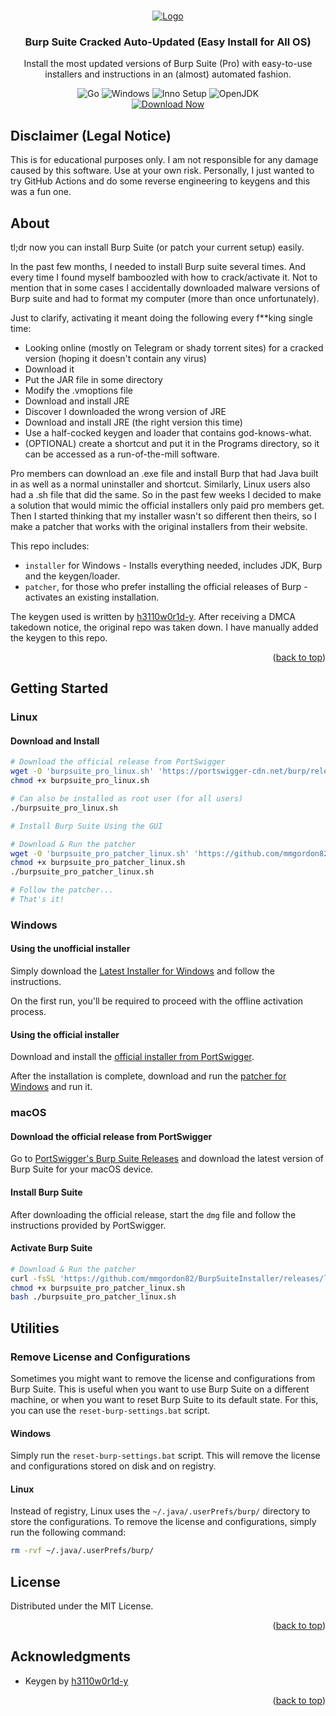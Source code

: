 <a id="readme-top"></a>

<br />
<div align="center">
  <a href="https://github.com/mmgordon82/BurpSuiteInstaller">
    <img src="readme-assets/title-logo.png" alt="Logo">
  </a>

<h3 align="center">Burp Suite Cracked Auto-Updated (Easy Install for All OS)</h3>

  <p align="center">
    Install the most updated versions of Burp Suite (Pro) with easy-to-use installers and instructions in an (almost) automated fashion.
    <br />
  </p>

![Go](https://img.shields.io/badge/go-%2300ADD8.svg?style=for-the-badge&logo=go&logoColor=white)
![Windows](https://img.shields.io/badge/Windows-0078D6?style=for-the-badge&logo=windows&logoColor=white)
![Inno Setup](readme-assets/badge-inno-setup.svg)
![OpenJDK](https://img.shields.io/badge/OpenJDK-%23d47820.svg?style=for-the-badge&logo=openjdk&logoColor=white)
</br>
[![Download Now](https://img.shields.io/badge/-Download%20Now-5b4fff?style=for-the-badge&logo=github&logoColor=black)](https://github.com/mmgordon82/BurpSuiteInstaller/releases/latest)

</div>

## Disclaimer (Legal Notice)
This is for educational purposes only. I am not responsible for any damage caused by this software. Use at your own risk.
Personally, I just wanted to try GitHub Actions and do some reverse engineering to keygens and this was a fun one.


<!-- ABOUT THE PROJECT -->
## About
tl;dr now you can install Burp Suite (or patch your current setup) easily.

In the past few months, I needed to install Burp suite several times. And every time I found myself bamboozled with how to crack/activate it.
Not to mention that in some cases I accidentally downloaded malware versions of Burp suite and had to format my computer (more than once unfortunately).

Just to clarify, activating it meant doing the following every f**king single time:
 - Looking online (mostly on Telegram or shady torrent sites) for a cracked version (hoping it doesn't contain any virus)
 - Download it
 - Put the JAR file in some directory
 - Modify the .vmoptions file
 - Download and install JRE
 - Discover I downloaded the wrong version of JRE
 - Download and install JRE (the right version this time)
 - Use a half-cocked keygen and loader that contains god-knows-what.
 - (OPTIONAL) create a shortcut and put it in the Programs directory, so it can be accessed as a run-of-the-mill software.

Pro members can download an .exe file and install Burp that had Java built in as well as a normal uninstaller and shortcut. Similarly, Linux users also had a .sh file that did the same.
So in the past few weeks I decided to make a solution that would mimic the official installers only paid pro members get.
Then I started thinking that my installer wasn't so different then theirs, so I make a patcher that works with the original installers from their website.

This repo includes:
 - `installer` for Windows - Installs everything needed, includes JDK, Burp and the keygen/loader.
 - `patcher`, for those who prefer installing the official releases of Burp - activates an existing installation.

The keygen used is written by [h3110w0r1d-y](https://github.com/h3110w0r1d-y/BurpLoaderKeygen).
After receiving a DMCA takedown notice, the original repo was taken down. I have manually added the keygen to this repo.


<p align="right">(<a href="#readme-top">back to top</a>)</p>


<!-- GETTING STARTED -->
## Getting Started

### Linux

#### Download and Install
```bash
# Download the official release from PortSwigger
wget -O 'burpsuite_pro_linux.sh' 'https://portswigger-cdn.net/burp/releases/download?product=pro&type=Linux'
chmod +x burpsuite_pro_linux.sh

# Can also be installed as root user (for all users)
./burpsuite_pro_linux.sh

# Install Burp Suite Using the GUI

# Download & Run the patcher
wget -O 'burpsuite_pro_patcher_linux.sh' 'https://github.com/mmgordon82/BurpSuiteInstaller/releases/latest/download/burpsuite_pro_patcher_linux_generic.sh'
chmod +x burpsuite_pro_patcher_linux.sh
./burpsuite_pro_patcher_linux.sh

# Follow the patcher...
# That's it!
```

### Windows

#### Using the unofficial installer
Simply download the [Latest Installer for Windows](https://github.com/mmgordon82/BurpSuiteInstaller/releases/latest) and follow the instructions.

On the first run, you'll be required to proceed with the offline activation process.

#### Using the official installer
Download and install the [official installer from PortSwigger](https://portswigger-cdn.net/burp/releases/download?product=pro&type=WindowsX64).

After the installation is complete, download and run the [patcher for Windows](https://github.com/mmgordon82/BurpSuiteInstaller/releases/latest) and run it.


### macOS

#### Download the official release from PortSwigger
Go to [PortSwigger's Burp Suite Releases](https://portswigger.net/burp/releases#professional) and download the latest version of Burp Suite for your macOS device.

#### Install Burp Suite
After downloading the official release, start the `dmg` file and follow the instructions provided by PortSwigger.

#### Activate Burp Suite
```bash
# Download & Run the patcher
curl -fsSL 'https://github.com/mmgordon82/BurpSuiteInstaller/releases/latest/download/burpsuite_pro_patcher_linux_generic.sh' > burpsuite_pro_patcher_linux.sh
chmod +x burpsuite_pro_patcher_linux.sh
bash ./burpsuite_pro_patcher_linux.sh
```


## Utilities

### Remove License and Configurations
Sometimes you might want to remove the license and configurations from Burp Suite. This is useful when you want to use Burp Suite on a different machine, or when you want to reset Burp Suite to its default state. For this, you can use the `reset-burp-settings.bat` script.

#### Windows
Simply run the `reset-burp-settings.bat` script. This will remove the license and configurations stored on disk and on registry.

#### Linux
Instead of registry, Linux uses the `~/.java/.userPrefs/burp/` directory to store the configurations. To remove the license and configurations, simply run the following command:

```bash
rm -rvf ~/.java/.userPrefs/burp/
```

<!-- LICENSE -->
## License

Distributed under the MIT License.

<p align="right">(<a href="#readme-top">back to top</a>)</p>

<!-- ACKNOWLEDGMENTS -->
## Acknowledgments

* Keygen by [h3110w0r1d-y](https://github.com/h3110w0r1d-y/BurpLoaderKeygen)

<p align="right">(<a href="#readme-top">back to top</a>)</p>
